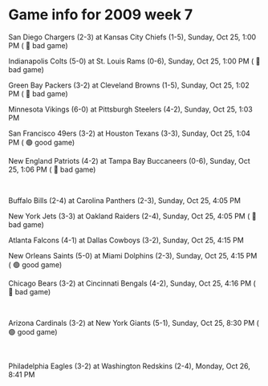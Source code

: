 # Game info for 2009 week 7

San Diego Chargers (2-3) at Kansas City Chiefs (1-5), Sunday, Oct 25, 1:00 PM (	:red_circle: bad game)

Indianapolis Colts (5-0) at St. Louis Rams (0-6), Sunday, Oct 25, 1:00 PM (	:red_circle: bad game)

Green Bay Packers (3-2) at Cleveland Browns (1-5), Sunday, Oct 25, 1:02 PM (	:red_circle: bad game)

Minnesota Vikings (6-0) at Pittsburgh Steelers (4-2), Sunday, Oct 25, 1:03 PM

San Francisco 49ers (3-2) at Houston Texans (3-3), Sunday, Oct 25, 1:04 PM (	:green_circle: good game)

New England Patriots (4-2) at Tampa Bay Buccaneers (0-6), Sunday, Oct 25, 1:06 PM (	:red_circle: bad game)


<br/>

Buffalo Bills (2-4) at Carolina Panthers (2-3), Sunday, Oct 25, 4:05 PM

New York Jets (3-3) at Oakland Raiders (2-4), Sunday, Oct 25, 4:05 PM (	:red_circle: bad game)

Atlanta Falcons (4-1) at Dallas Cowboys (3-2), Sunday, Oct 25, 4:15 PM

New Orleans Saints (5-0) at Miami Dolphins (2-3), Sunday, Oct 25, 4:15 PM (	:green_circle: good game)

Chicago Bears (3-2) at Cincinnati Bengals (4-2), Sunday, Oct 25, 4:16 PM (	:red_circle: bad game)


<br/>

Arizona Cardinals (3-2) at New York Giants (5-1), Sunday, Oct 25, 8:30 PM (	:green_circle: good game)


<br/>

Philadelphia Eagles (3-2) at Washington Redskins (2-4), Monday, Oct 26, 8:41 PM

